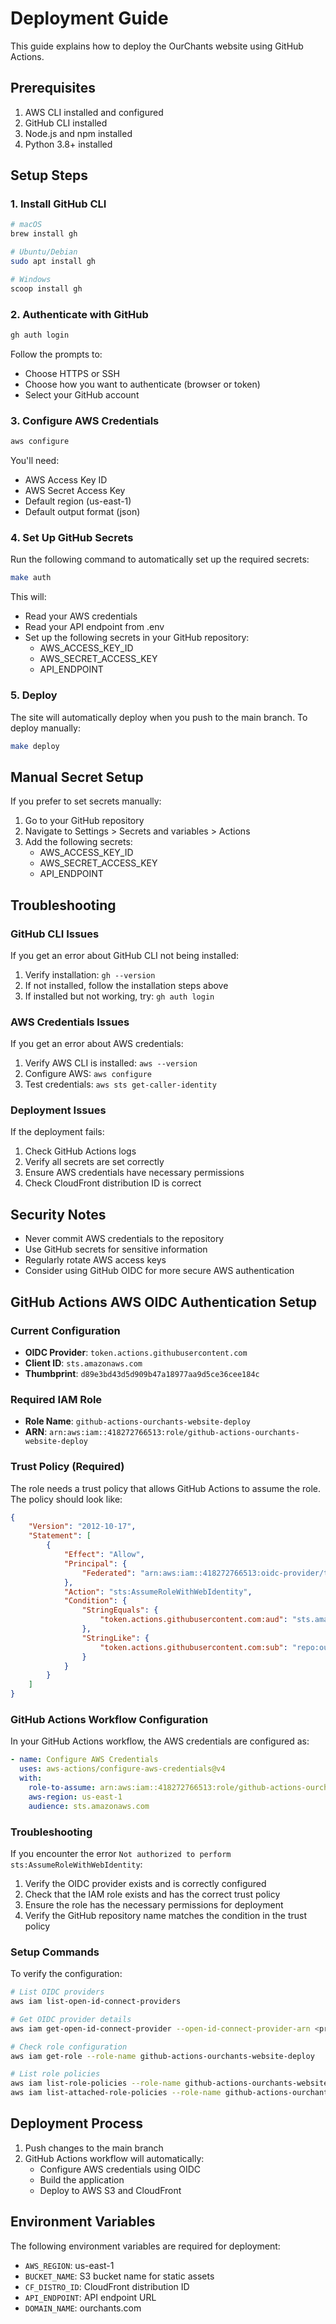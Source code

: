 # Deployment Guide

This guide explains how to deploy the OurChants website using GitHub Actions.

## Prerequisites

1. AWS CLI installed and configured
2. GitHub CLI installed
3. Node.js and npm installed
4. Python 3.8+ installed

## Setup Steps

### 1. Install GitHub CLI

```bash
# macOS
brew install gh

# Ubuntu/Debian
sudo apt install gh

# Windows
scoop install gh
```

### 2. Authenticate with GitHub

```bash
gh auth login
```

Follow the prompts to:
- Choose HTTPS or SSH
- Choose how you want to authenticate (browser or token)
- Select your GitHub account

### 3. Configure AWS Credentials

```bash
aws configure
```

You'll need:
- AWS Access Key ID
- AWS Secret Access Key
- Default region (us-east-1)
- Default output format (json)

### 4. Set Up GitHub Secrets

Run the following command to automatically set up the required secrets:

```bash
make auth
```

This will:
- Read your AWS credentials
- Read your API endpoint from .env
- Set up the following secrets in your GitHub repository:
  - AWS_ACCESS_KEY_ID
  - AWS_SECRET_ACCESS_KEY
  - API_ENDPOINT

### 5. Deploy

The site will automatically deploy when you push to the main branch. To deploy manually:

```bash
make deploy
```

## Manual Secret Setup

If you prefer to set secrets manually:

1. Go to your GitHub repository
2. Navigate to Settings > Secrets and variables > Actions
3. Add the following secrets:
   - AWS_ACCESS_KEY_ID
   - AWS_SECRET_ACCESS_KEY
   - API_ENDPOINT

## Troubleshooting

### GitHub CLI Issues

If you get an error about GitHub CLI not being installed:
1. Verify installation: `gh --version`
2. If not installed, follow the installation steps above
3. If installed but not working, try: `gh auth login`

### AWS Credentials Issues

If you get an error about AWS credentials:
1. Verify AWS CLI is installed: `aws --version`
2. Configure AWS: `aws configure`
3. Test credentials: `aws sts get-caller-identity`

### Deployment Issues

If the deployment fails:
1. Check GitHub Actions logs
2. Verify all secrets are set correctly
3. Ensure AWS credentials have necessary permissions
4. Check CloudFront distribution ID is correct

## Security Notes

- Never commit AWS credentials to the repository
- Use GitHub secrets for sensitive information
- Regularly rotate AWS access keys
- Consider using GitHub OIDC for more secure AWS authentication

## GitHub Actions AWS OIDC Authentication Setup

### Current Configuration
- **OIDC Provider**: `token.actions.githubusercontent.com`
- **Client ID**: `sts.amazonaws.com`
- **Thumbprint**: `d89e3bd43d5d909b47a18977aa9d5ce36cee184c`

### Required IAM Role
- **Role Name**: `github-actions-ourchants-website-deploy`
- **ARN**: `arn:aws:iam::418272766513:role/github-actions-ourchants-website-deploy`

### Trust Policy (Required)
The role needs a trust policy that allows GitHub Actions to assume the role. The policy should look like:
```json
{
    "Version": "2012-10-17",
    "Statement": [
        {
            "Effect": "Allow",
            "Principal": {
                "Federated": "arn:aws:iam::418272766513:oidc-provider/token.actions.githubusercontent.com"
            },
            "Action": "sts:AssumeRoleWithWebIdentity",
            "Condition": {
                "StringEquals": {
                    "token.actions.githubusercontent.com:aud": "sts.amazonaws.com"
                },
                "StringLike": {
                    "token.actions.githubusercontent.com:sub": "repo:ourchants/ourchants-website:*"
                }
            }
        }
    ]
}
```

### GitHub Actions Workflow Configuration
In your GitHub Actions workflow, the AWS credentials are configured as:
```yaml
- name: Configure AWS Credentials
  uses: aws-actions/configure-aws-credentials@v4
  with:
    role-to-assume: arn:aws:iam::418272766513:role/github-actions-ourchants-website-deploy
    aws-region: us-east-1
    audience: sts.amazonaws.com
```

### Troubleshooting
If you encounter the error `Not authorized to perform sts:AssumeRoleWithWebIdentity`:
1. Verify the OIDC provider exists and is correctly configured
2. Check that the IAM role exists and has the correct trust policy
3. Ensure the role has the necessary permissions for deployment
4. Verify the GitHub repository name matches the condition in the trust policy

### Setup Commands
To verify the configuration:
```bash
# List OIDC providers
aws iam list-open-id-connect-providers

# Get OIDC provider details
aws iam get-open-id-connect-provider --open-id-connect-provider-arn <provider-arn>

# Check role configuration
aws iam get-role --role-name github-actions-ourchants-website-deploy

# List role policies
aws iam list-role-policies --role-name github-actions-ourchants-website-deploy
aws iam list-attached-role-policies --role-name github-actions-ourchants-website-deploy
```

## Deployment Process
1. Push changes to the main branch
2. GitHub Actions workflow will automatically:
   - Configure AWS credentials using OIDC
   - Build the application
   - Deploy to AWS S3 and CloudFront

## Environment Variables
The following environment variables are required for deployment:
- `AWS_REGION`: us-east-1
- `BUCKET_NAME`: S3 bucket name for static assets
- `CF_DISTRO_ID`: CloudFront distribution ID
- `API_ENDPOINT`: API endpoint URL
- `DOMAIN_NAME`: ourchants.com 